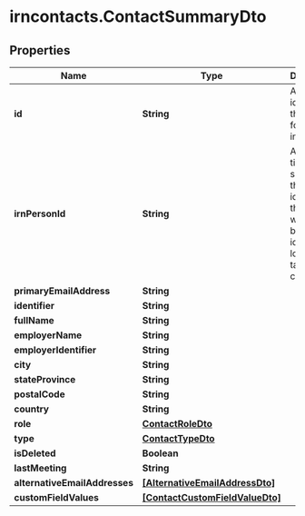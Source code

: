 # irncontacts.ContactSummaryDto

## Properties

Name | Type | Description | Notes
------------ | ------------- | ------------- | -------------
**id** | **String** | A guid that identifies the contact for further interactions | [optional] 
**irnPersonId** | **String** | A Unique ticker with suffix -x that identifies the contact, which can be used in identifier lookup to tag the contact | [optional] 
**primaryEmailAddress** | **String** |  | [optional] 
**identifier** | **String** |  | [optional] 
**fullName** | **String** |  | [optional] 
**employerName** | **String** |  | [optional] 
**employerIdentifier** | **String** |  | [optional] 
**city** | **String** |  | [optional] 
**stateProvince** | **String** |  | [optional] 
**postalCode** | **String** |  | [optional] 
**country** | **String** |  | [optional] 
**role** | [**ContactRoleDto**](ContactRoleDto.md) |  | [optional] 
**type** | [**ContactTypeDto**](ContactTypeDto.md) |  | [optional] 
**isDeleted** | **Boolean** |  | [optional] 
**lastMeeting** | **String** |  | [optional] 
**alternativeEmailAddresses** | [**[AlternativeEmailAddressDto]**](AlternativeEmailAddressDto.md) |  | [optional] 
**customFieldValues** | [**[ContactCustomFieldValueDto]**](ContactCustomFieldValueDto.md) |  | [optional] 


